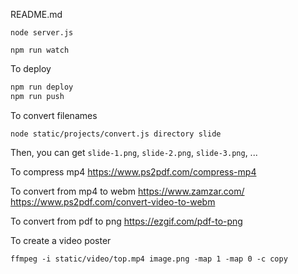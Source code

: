 README.md

```
node server.js
```

```
npm run watch
```


To deploy
```sh
npm run deploy
npm run push
```

To convert filenames
```
node static/projects/convert.js directory slide
```
Then, you can get `slide-1.png`, `slide-2.png`, `slide-3.png`, ...


To compress mp4
https://www.ps2pdf.com/compress-mp4

To convert from mp4 to webm
https://www.zamzar.com/
https://www.ps2pdf.com/convert-video-to-webm

To convert from pdf to png
https://ezgif.com/pdf-to-png

To create a video poster
```
ffmpeg -i static/video/top.mp4 image.png -map 1 -map 0 -c copy
```

